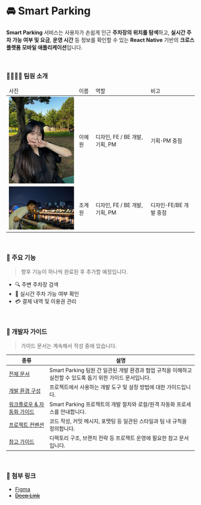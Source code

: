 # 🚘 Smart Parking

**Smart Parking** 서비스는 사용자가 손쉽게 인근 **주차장의 위치를 탐색**하고, **실시간 주차 가능 여부 및 요금**, **운영 시간** 등 정보를 확인할 수 있는 **React Native** 기반의 **크로스 플랫폼 모바일 애플리케이션**입니다.

<br />

### 🧑‍💻👩‍💻 팀원 소개

<table>
  <thead>
    <tr>
      <td>사진</td>
      <td>이름</td>
      <td>역할</td>
      <td>비고</td>
    </tr>
  </thead>

  <tbody>
    <tr>
      <td><img src="./assets/images/docs/이예원.webp" alt="이예원" width=248/></td>
      <td>이예원</td>
      <td>디자인, FE / BE 개발, 기획, PM</td>
      <td>기획･PM 중점</td>
    </tr>
    <tr>
      <td><img src="./assets/images/docs/조계원.webp" alt="조계원" width=248 /></td>
      <td>조계원</td>
      <td>디자인, FE / BE 개발, 기획, PM</td>
      <td>디자인･FE/BE 개발 중점</td>
    </tr>
  </tbody>
</table>

<br />

### 📌 주요 기능

> 향후 기능이 하나씩 완료된 후 추가할 예정입니다.

- 🔍 주변 주차장 검색
- 📍 실시간 주차 가능 여부 확인
- 💳 결제 내역 및 이용권 관리

<br />

### 📑 개발자 가이드

> 가이드 문서는 계속해서 작성 중에 있습니다.

|종류|설명|
|--|--|
| [전체 문서](./docs/README.md) | Smart Parking 팀원 간 일관된 개발 환경과 협업 규칙을 이해하고 실천할 수 있도록 돕기 위한 가이드 문서입니다. |
| [개발 환경 구성](./docs/environment/README.md) | 프로젝트에서 사용하는 개발 도구 및 설정 방법에 대한 가이드입니다. |
| [워크플로우 & 자동화 가이드](./docs/workflows/README.md) | Smart Parking 프로젝트의 개발 절차와 로컬/원격 자동화 프로세스를 안내합니다. |
| [프로젝트 컨벤션](./docs/convention/README.md) | 코드 작성, 커밋 메시지, 포맷팅 등 일관된 스타일과 팀 내 규칙을 정의합니다. |
| [참고 가이드](./docs/guides/README.md) | 디렉토리 구조, 브랜치 전략 등 프로젝트 운영에 필요한 참고 문서입니다. |

<br />

### 🔗 첨부 링크
- [Figma](https://www.figma.com/design/YiRMpmptmkRIyNmpZa87co/Smart-Parking---Design-System?node-id=0-1&t=AJpGerxQWEKF7eey-1)
- ~~[Deep Link]()~~
